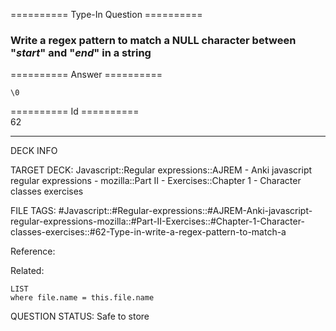 ========== Type-In Question ==========

###  Write a regex pattern to match a NULL character between "_start_" and "_end_" in a string  

========== Answer ==========  

`\0`

========== Id ==========  
62

---

DECK INFO

TARGET DECK: Javascript::Regular expressions::AJREM - Anki javascript regular expressions - mozilla::Part II - Exercises::Chapter 1 - Character classes exercises

FILE TAGS: #Javascript::#Regular-expressions::#AJREM-Anki-javascript-regular-expressions-mozilla::#Part-II-Exercises::#Chapter-1-Character-classes-exercises::#62-Type-in-write-a-regex-pattern-to-match-a

Reference:

Related:

```dataview
LIST
where file.name = this.file.name
```


QUESTION STATUS: Safe to store
